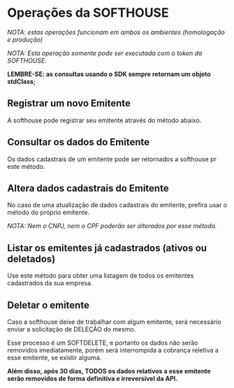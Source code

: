 # Operações da SOFTHOUSE

*NOTA: estas operações funcionam em ambos os ambientes (homologação e produção)*

*NOTA: Esta operação somente pode ser executada com o token da SOFTHOUSE.*

**LEMBRE-SE: as consultas usando o SDK sempre retornam um objeto stdClass;**

## Registrar um novo Emitente

A softhouse pode registrar seu emitente através do método abaixo.



## Consultar os dados do Emitente

Os dados cadastrais de um emitente pode ser retornados a softhouse pr este método.



## Altera dados cadastrais do Emitente

No caso de uma atualização de dados cadastrais do emitente, prefira usar o método do próprio emitente.

*NOTA: Nem o CNPJ, nem o CPF poderão ser alterados por esse método.*



## Listar os emitentes já cadastrados (ativos ou deletados)

Use este método para obter uma listagem de todos os emitentes cadastrados da sua empresa.




## Deletar o emitente

Caso a softhouse deixe de trabalhar com algum emitente, será necessário enviar a solicitação de DELEÇÃO do mesmo.

Esse processo é um SOFTDELETE, e portanto os dados não serão removidos imediatamente, porém será interrompida a cobrança reletiva a esse emitente, se existir alguma.

**Além disso, após 30 dias, TODOS os dados relativos a esse emitente serão removidos de forma definitiva e irreversivel da API.**


